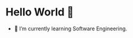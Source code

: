 # Hello World 👋

- 🌱 I’m currently learning Software Engineering.

<!---
tenn2080/tenn2080 is a ✨ special ✨ repository because its `README.md` (this file) appears on your GitHub profile.
You can click the Preview link to take a look at your changes.
--->
